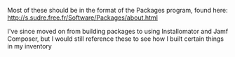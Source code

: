 Most of these should be in the format of the Packages program, found here: http://s.sudre.free.fr/Software/Packages/about.html

I've since moved on from building packages to using Installomator and Jamf Composer, but I would still reference these to see how I built certain things in my inventory
